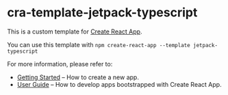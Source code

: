 # cra-template-jetpack-typescript

This is a custom template for [Create React App](https://github.com/facebook/create-react-app).

You can use this template with `npm create-react-app --template jetpack-typescript`

For more information, please refer to:

- [Getting Started](https://create-react-app.dev/docs/getting-started) – How to create a new app.
- [User Guide](https://create-react-app.dev) – How to develop apps bootstrapped with Create React App.
